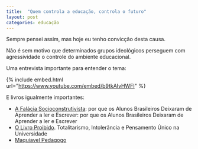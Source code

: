 ```yaml
---
title:  "Quem controla a educação, controla o futuro"
layout: post
categories: educação
---
```


Sempre pensei assim, mas hoje eu tenho convicção desta causa. 


Não é sem motivo que determinados grupos ideológicos perseguem com agressividade o controle do ambiente educacional.  

Uma entrevista importante para entender o tema: 

{% include embed.html url="https://www.youtube.com/embed/b9tkAIvHWFI" %}  

E livros igualmente importantes:

* [A Falácia Socioconstrutivista]: por que os Alunos Brasileiros Deixaram de Aprender a ler e Escrever: por que os Alunos Brasileiros Deixaram de Aprender a ler e Escrever
* [O Livro Proibido]. Totalitarismo, Intolerância e Pensamento Único na Universidade
* [Maquiavel Pedagogo] 

[A Falácia Socioconstrutivista]: https://www.amazon.com.br/dp/8594090331/?coliid=I120J86GVCORFN&colid=3HEPV2FQRM2OL&psc=1&ref_=lv_ov_lig_dp_it
[O Livro Proibido]: https://www.amazon.com.br/dp/6599501680/?coliid=I2LTOAN73XUUAN&colid=3HEPV2FQRM2OL&psc=1&ref_=lv_ov_lig_dp_it 
[Maquiavel Pedagogo]: https://www.amazon.com.br/Maquiavel-Pedagogo-Pascal-Bernardin/dp/8563160273/ref=pd_bxgy_sccl_2/146-5698497-2152208?pd_rd_w=gsu74&content-id=amzn1.sym.57f5b0c5-8f2e-45a4-8595-2eb0fcbe85cd&pf_rd_p=57f5b0c5-8f2e-45a4-8595-2eb0fcbe85cd&pf_rd_r=DMH5XDGRJS42V4CBWZTE&pd_rd_wg=Ia1Lb&pd_rd_r=863084c2-c576-46ad-b9f9-097388365925&pd_rd_i=8563160273&psc=1 